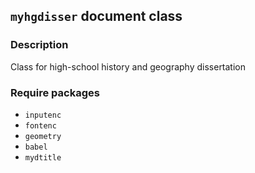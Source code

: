 ## `myhgdisser` document class

### Description
Class for high-school history and geography dissertation

### Require packages
 - `inputenc`
 - `fontenc`
 - `geometry`
 - `babel`
 - `mydtitle`

